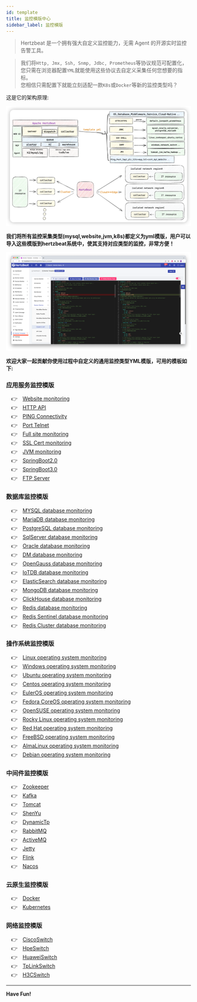 ```yaml
---
id: template  
title: 监控模版中心     
sidebar_label: 监控模版
---
```


> Hertzbeat 是一个拥有强大自定义监控能力，无需 Agent 的开源实时监控告警工具。  

> 我们将`Http, Jmx, Ssh, Snmp, Jdbc, Prometheus`等协议规范可配置化，您只需在浏览器配置`YML`就能使用这些协议去自定义采集任何您想要的指标。    
> 您相信只需配置下就能立刻适配一款`K8s`或`Docker`等新的监控类型吗？

这是它的架构原理:   

![hertzBeat](/img/docs/hertzbeat-arch.png)

**我们将所有监控采集类型(mysql,website,jvm,k8s)都定义为yml模版，用户可以导入这些模版到hertzbeat系统中，使其支持对应类型的监控，非常方便！** 

![](/img/docs/advanced/extend-point-1.png)

**欢迎大家一起贡献你使用过程中自定义的通用监控类型YML模版，可用的模板如下:**

### 应用服务监控模版 

&emsp;&#x1F449;&emsp;[Website monitoring](https://raw.githubusercontent.com/dromara/hertzbeat/master/manager/src/main/resources/define/app-website.yml) <br />
&emsp;&#x1F449;&emsp;[HTTP API](https://raw.githubusercontent.com/dromara/hertzbeat/master/manager/src/main/resources/define/app-api.yml) <br /> 
&emsp;&#x1F449;&emsp;[PING Connectivity](https://raw.githubusercontent.com/dromara/hertzbeat/master/manager/src/main/resources/define/app-ping.yml) <br /> 
&emsp;&#x1F449;&emsp;[Port Telnet](https://raw.githubusercontent.com/dromara/hertzbeat/master/manager/src/main/resources/define/app-port.yml) <br /> 
&emsp;&#x1F449;&emsp;[Full site monitoring](https://raw.githubusercontent.com/dromara/hertzbeat/master/manager/src/main/resources/define/app-fullsite.yml) <br />
&emsp;&#x1F449;&emsp;[SSL Cert monitoring](https://raw.githubusercontent.com/dromara/hertzbeat/master/manager/src/main/resources/define/app-ssl_cert.yml) <br />
&emsp;&#x1F449;&emsp;[JVM monitoring](https://raw.githubusercontent.com/dromara/hertzbeat/master/manager/src/main/resources/define/app-jvm.yml) <br />
&emsp;&#x1F449;&emsp;[SpringBoot2.0](https://raw.githubusercontent.com/dromara/hertzbeat/master/manager/src/main/resources/define/app-springboot2.yml) <br />
&emsp;&#x1F449;&emsp;[SpringBoot3.0](https://raw.githubusercontent.com/dromara/hertzbeat/master/manager/src/main/resources/define/app-springboot3.yml) <br />
&emsp;&#x1F449;&emsp;[FTP Server](https://raw.githubusercontent.com/dromara/hertzbeat/master/manager/src/main/resources/define/app-ftp.yml) <br />

### 数据库监控模版  

&emsp;&#x1F449;&emsp;[MYSQL database monitoring](https://raw.githubusercontent.com/dromara/hertzbeat/master/manager/src/main/resources/define/app-mysql.yml) <br />
&emsp;&#x1F449;&emsp;[MariaDB database monitoring](https://raw.githubusercontent.com/dromara/hertzbeat/master/manager/src/main/resources/define/app-mariadb.yml) <br />
&emsp;&#x1F449;&emsp;[PostgreSQL database monitoring](https://raw.githubusercontent.com/dromara/hertzbeat/master/manager/src/main/resources/define/app-postgresql.yml) <br />
&emsp;&#x1F449;&emsp;[SqlServer database monitoring](https://raw.githubusercontent.com/dromara/hertzbeat/master/manager/src/main/resources/define/app-sqlserver.yml) <br />
&emsp;&#x1F449;&emsp;[Oracle database monitoring](https://raw.githubusercontent.com/dromara/hertzbeat/master/manager/src/main/resources/define/app-oracle.yml) <br />
&emsp;&#x1F449;&emsp;[DM database monitoring](https://raw.githubusercontent.com/dromara/hertzbeat/master/manager/src/main/resources/define/app-dm.yml) <br />
&emsp;&#x1F449;&emsp;[OpenGauss database monitoring](https://raw.githubusercontent.com/dromara/hertzbeat/master/manager/src/main/resources/define/app-opengauss.yml) <br />
&emsp;&#x1F449;&emsp;[IoTDB database monitoring](https://raw.githubusercontent.com/dromara/hertzbeat/master/manager/src/main/resources/define/app-iotdb.yml) <br />
&emsp;&#x1F449;&emsp;[ElasticSearch database monitoring](https://raw.githubusercontent.com/dromara/hertzbeat/master/manager/src/main/resources/define/app-elasticsearch.yml) <br />
&emsp;&#x1F449;&emsp;[MongoDB database monitoring](https://raw.githubusercontent.com/dromara/hertzbeat/master/manager/src/main/resources/define/app-mongodb.yml) <br />
&emsp;&#x1F449;&emsp;[ClickHouse database monitoring](https://raw.githubusercontent.com/dromara/hertzbeat/master/manager/src/main/resources/define/app-clickhouse.yml) <br />
&emsp;&#x1F449;&emsp;[Redis database monitoring](https://raw.githubusercontent.com/dromara/hertzbeat/master/manager/src/main/resources/define/app-redis.yml) <br />
&emsp;&#x1F449;&emsp;[Redis Sentinel database monitoring](https://raw.githubusercontent.com/dromara/hertzbeat/master/manager/src/main/resources/define/app-redis_sentinel.yml) <br />
&emsp;&#x1F449;&emsp;[Redis Cluster database monitoring](https://raw.githubusercontent.com/dromara/hertzbeat/master/manager/src/main/resources/define/app-redis_cluster.yml) <br />

### 操作系统监控模版     

&emsp;&#x1F449;&emsp;[Linux operating system monitoring](https://raw.githubusercontent.com/dromara/hertzbeat/master/manager/src/main/resources/define/app-linux.yml) <br />
&emsp;&#x1F449;&emsp;[Windows operating system monitoring](https://raw.githubusercontent.com/dromara/hertzbeat/master/manager/src/main/resources/define/app-windows.yml) <br />
&emsp;&#x1F449;&emsp;[Ubuntu operating system monitoring](https://raw.githubusercontent.com/dromara/hertzbeat/master/manager/src/main/resources/define/app-ubuntu.yml) <br />
&emsp;&#x1F449;&emsp;[Centos operating system monitoring](https://raw.githubusercontent.com/dromara/hertzbeat/master/manager/src/main/resources/define/app-centos.yml) <br />
&emsp;&#x1F449;&emsp;[EulerOS operating system monitoring](https://raw.githubusercontent.com/dromara/hertzbeat/master/manager/src/main/resources/define/app-euleros.yml) <br />
&emsp;&#x1F449;&emsp;[Fedora CoreOS operating system monitoring](https://raw.githubusercontent.com/dromara/hertzbeat/master/manager/src/main/resources/define/app-coreos.yml) <br />
&emsp;&#x1F449;&emsp;[OpenSUSE operating system monitoring](https://raw.githubusercontent.com/dromara/hertzbeat/master/manager/src/main/resources/define/app-opensuse.yml) <br />
&emsp;&#x1F449;&emsp;[Rocky Linux operating system monitoring](https://raw.githubusercontent.com/dromara/hertzbeat/master/manager/src/main/resources/define/app-rockylinux.yml) <br />
&emsp;&#x1F449;&emsp;[Red Hat operating system monitoring](https://raw.githubusercontent.com/dromara/hertzbeat/master/manager/src/main/resources/define/app-redhat.yml) <br />
&emsp;&#x1F449;&emsp;[FreeBSD operating system monitoring](https://raw.githubusercontent.com/dromara/hertzbeat/master/manager/src/main/resources/define/app-freebsd.yml) <br />
&emsp;&#x1F449;&emsp;[AlmaLinux operating system monitoring](https://raw.githubusercontent.com/dromara/hertzbeat/master/manager/src/main/resources/define/app-almalinux.yml) <br />
&emsp;&#x1F449;&emsp;[Debian operating system monitoring](https://raw.githubusercontent.com/dromara/hertzbeat/master/manager/src/main/resources/define/app-debian.yml) <br />


### 中间件监控模版

&emsp;&#x1F449;&emsp;[Zookeeper](https://raw.githubusercontent.com/dromara/hertzbeat/master/manager/src/main/resources/define/app-zookeeper.yml) <br />
&emsp;&#x1F449;&emsp;[Kafka](https://raw.githubusercontent.com/dromara/hertzbeat/master/manager/src/main/resources/define/app-kafka.yml) <br />
&emsp;&#x1F449;&emsp;[Tomcat](https://raw.githubusercontent.com/dromara/hertzbeat/master/manager/src/main/resources/define/app-tomcat.yml) <br />
&emsp;&#x1F449;&emsp;[ShenYu](https://raw.githubusercontent.com/dromara/hertzbeat/master/manager/src/main/resources/define/app-shenyu.yml) <br />
&emsp;&#x1F449;&emsp;[DynamicTp](https://raw.githubusercontent.com/dromara/hertzbeat/master/manager/src/main/resources/define/app-dynamic_tp.yml) <br />
&emsp;&#x1F449;&emsp;[RabbitMQ](https://raw.githubusercontent.com/dromara/hertzbeat/master/manager/src/main/resources/define/app-rabbitmq.yml) <br />
&emsp;&#x1F449;&emsp;[ActiveMQ](https://raw.githubusercontent.com/dromara/hertzbeat/master/manager/src/main/resources/define/app-activemq.yml) <br />
&emsp;&#x1F449;&emsp;[Jetty](https://raw.githubusercontent.com/dromara/hertzbeat/master/manager/src/main/resources/define/app-jetty.yml) <br />
&emsp;&#x1F449;&emsp;[Flink](https://raw.githubusercontent.com/dromara/hertzbeat/master/manager/src/main/resources/define/app-flink.yml) <br />
&emsp;&#x1F449;&emsp;[Nacos](https://raw.githubusercontent.com/dromara/hertzbeat/master/manager/src/main/resources/define/app-nacos.yml) <br />


### 云原生监控模版

&emsp;&#x1F449;&emsp;[Docker](https://raw.githubusercontent.com/dromara/hertzbeat/master/manager/src/main/resources/define/app-docker.yml) <br />
&emsp;&#x1F449;&emsp;[Kubernetes](https://raw.githubusercontent.com/dromara/hertzbeat/master/manager/src/main/resources/define/app-kubernetes.yml) <br />

### 网络监控模版 

&emsp;&#x1F449;&emsp;[CiscoSwitch](https://raw.githubusercontent.com/dromara/hertzbeat/master/manager/src/main/resources/define/app-cisco_switch.yml) <br />
&emsp;&#x1F449;&emsp;[HpeSwitch](https://raw.githubusercontent.com/dromara/hertzbeat/master/manager/src/main/resources/define/app-hpe_switch.yml) <br />
&emsp;&#x1F449;&emsp;[HuaweiSwitch](https://raw.githubusercontent.com/dromara/hertzbeat/master/manager/src/main/resources/define/app-huawei_switch.yml) <br />
&emsp;&#x1F449;&emsp;[TpLinkSwitch](https://raw.githubusercontent.com/dromara/hertzbeat/master/manager/src/main/resources/define/app-tplink_switch.yml) <br />
&emsp;&#x1F449;&emsp;[H3CSwitch](https://raw.githubusercontent.com/dromara/hertzbeat/master/manager/src/main/resources/define/app-h3c_switch.yml) <br />

---

**Have Fun!**
